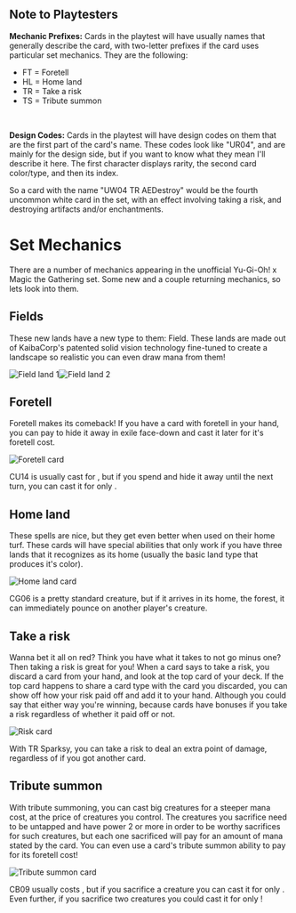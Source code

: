 <h2>Note to Playtesters</h2>
<p><b>Mechanic Prefixes:</b> Cards in the playtest will have usually names that generally describe the card, with two-letter prefixes if the card uses particular set mechanics. They are the following:<br>
<ul style=text-align:left;>
<li>FT = Foretell</li>
<li>HL = Home land</li>
<li>TR = Take a risk</li>
<li>TS = Tribute summon</li>
</ul>
<br>
<p><b>Design Codes:</b> Cards in the playtest will have design codes on them that are the first part of the card's name. These codes look like "UR04", and are mainly for the design side, but if you want to know what they mean I'll describe it here. The first character displays rarity, the second card color/type, and then its index.</p>
<p>So a card with the name "UW04 TR AEDestroy" would be the fourth uncommon white card in the set, with an effect involving taking a risk, and destroying artifacts and/or enchantments.</p>

<h1>Set Mechanics</h1>
<p style="text-align:left;">There are a number of mechanics appearing in the unofficial Yu-Gi-Oh! x Magic the Gathering set. Some new and a couple returning mechanics, so lets look into them.</p>

<h2>Fields</h2>
<p style="text-align:left;">These new lands have a new type to them: Field. These lands are made out of KaibaCorp's patented solid vision technology fine-tuned to create a landscape so realistic you can even draw mana from them!</p>
<img src="/sets/YGO-files/img/258_CL02 Dark Storm Field.jpg" alt="Field land 1"><img src="/sets/YGO-files/img/265_CL09 Ravine Field.jpg" alt="Field land 2">

<h2>Foretell</h2>
<p style="text-align:left;">Foretell makes its comeback! If you have a card with foretell in your hand, you can pay <i class="mana mana-cost mana-2"></i> to hide it away in exile face-down and cast it later for it's foretell cost.</p>
<img src="/sets/YGO-files/img/70_CU14 FT Draw2 then fly.jpg" alt="Foretell card">
<p>CU14 is usually cast for <i class="mana mana-cost mana-3"></i><i class="mana mana-cost mana-u"></i>, but if you spend <i class="mana mana-cost mana-2"></i> and hide it away until the next turn, you can cast it for only <i class="mana mana-cost mana-1"></i><i class="mana mana-cost mana-u"></i>.</p>
<!--Add card with foretell with benefit-->

<h2>Home land</h2>
<p style="text-align:left;">These spells are nice, but they get even better when used on their home turf. These cards will have special abilities that only work if you have three lands that it recognizes as its home (usually the basic land type that produces it's color).</p>
<img src="/sets/YGO-files/img/176_CG06 HL Enter fight.jpg" alt="Home land card">
<p>CG06 is a pretty standard creature, but if it arrives in its home, the forest, it can immediately pounce on another player's creature.</p>

<h2>Take a risk</h2>
<p style="text-align:left;">Wanna bet it all on red? Think you have what it takes to not go minus one? Then taking a risk is great for you! When a card says to take a risk, you discard a card from your hand, and look at the top card of your deck. If the top card happens to share a card type with the card you discarded, you can show off how your risk paid off and add it to your hand. Although you could say that either way you're winning, because cards have bonuses if you take a risk regardless of whether it paid off or not.</p>
<img src="/sets/YGO-files/img/142_CR10 TR Sparksy.jpg" alt="Risk card">
<p>With TR Sparksy, you can take a risk to deal an extra point of damage, regardless of if you got another card.</p>
<!-- ##Add a card later with a risk that needs to pay off -->

<h2>Tribute summon</h2>
<p style="text-align:left;">With tribute summoning, you can cast big creatures for a steeper mana cost, at the price of creatures you control. The creatures you sacrifice need to be untapped and have power 2 or more in order to be worthy sacrifices for such creatures, but each one sacrificed will pay for an amount of mana stated by the card. You can even use a card's tribute summon ability to pay for its foretell cost!</p>
<img src="/sets/YGO-files/img/103_CB09 TS FVanilla Fly Tramp.jpg" alt="Tribute summon card">
<p>CB09 usually costs <i class="mana mana-cost mana-6"></i><i class="mana mana-cost mana-b"></i>, but if you sacrifice a creature you can cast it for only <i class="mana mana-cost mana-3"></i><i class="mana mana-cost mana-b"></i>. Even further, if you sacrifice two creatures you could cast it for only <i class="mana mana-cost mana-b"></i>!</p>